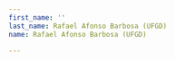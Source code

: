 ```yaml
---
first_name: ''
last_name: Rafael Afonso Barbosa (UFGD)
name: Rafael Afonso Barbosa (UFGD)

---
```


